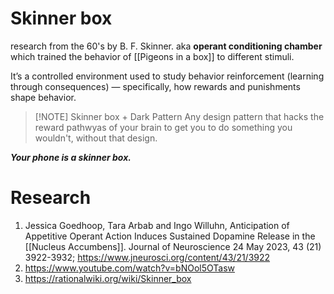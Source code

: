 # Skinner box
research from the 60's by B. F. Skinner. 
aka **operant conditioning chamber** which trained the behavior of [[Pigeons in a box]] to different stimuli.

It’s a controlled environment used to study behavior reinforcement (learning through consequences) — specifically, how rewards and punishments shape behavior. 

> [!NOTE] Skinner box + Dark Pattern
> Any design pattern that hacks the reward pathwyas of your brain to get you to do something you wouldn't, without that design. 

***Your phone is a skinner box.***
# Research
1. Jessica Goedhoop, Tara Arbab and Ingo Willuhn, Anticipation of Appetitive Operant Action Induces Sustained Dopamine Release in the [[Nucleus Accumbens]]. Journal of Neuroscience 24 May 2023, 43 (21) 3922-3932; https://www.jneurosci.org/content/43/21/3922
2. https://www.youtube.com/watch?v=bNOol5OTasw  
3. https://rationalwiki.org/wiki/Skinner_box 